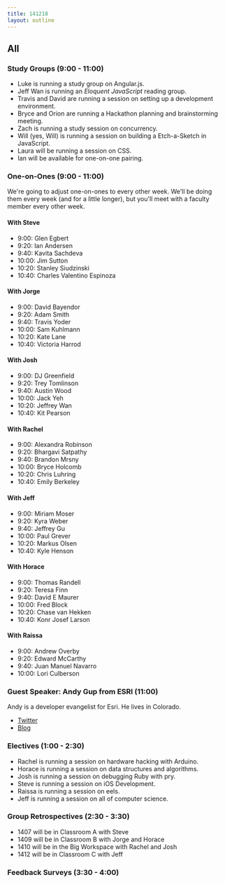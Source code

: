 ```yaml
---
title: 141218
layout: outline
---
```


## All

### Study Groups (9:00 - 11:00)

* Luke is running a study group on Angular.js.
* Jeff Wan is running an _Eloquent JavaScript_ reading group.
* Travis and David are running a session on setting up a development environment.
* Bryce and Orion are running a Hackathon planning and brainstorming meeting.
* Zach is running a study session on concurrency.
* Will (yes, Will) is running a session on building a Etch-a-Sketch in JavaScript.
* Laura will be running a session on CSS.
* Ian will be available for one-on-one pairing.

### One-on-Ones (9:00 - 11:00)

We're going to adjust one-on-ones to every other week. We'll be doing them every week (and for a little longer), but you'll meet with a faculty member every other week.

#### With Steve

* 9:00:  Glen Egbert
* 9:20:  Ian Andersen
* 9:40:  Kavita Sachdeva
* 10:00: Jim Sutton
* 10:20: Stanley Siudzinski
* 10:40: Charles Valentino Espinoza

#### With Jorge

* 9:00:  David Bayendor
* 9:20:  Adam Smith
* 9:40:  Travis Yoder
* 10:00: Sam Kuhlmann
* 10:20: Kate Lane
* 10:40: Victoria Harrod

#### With Josh

* 9:00:  DJ Greenfield
* 9:20:  Trey Tomlinson
* 9:40:  Austin Wood
* 10:00: Jack Yeh
* 10:20: Jeffrey Wan
* 10:40: Kit Pearson

#### With Rachel

* 9:00:  Alexandra Robinson
* 9:20:  Bhargavi Satpathy
* 9:40:  Brandon Mrsny
* 10:00: Bryce Holcomb
* 10:20: Chris Luhring
* 10:40: Emily Berkeley

#### With Jeff

* 9:00:  Miriam Moser
* 9:20:  Kyra Weber
* 9:40:  Jeffrey Gu
* 10:00: Paul Grever
* 10:20: Markus Olsen
* 10:40: Kyle Henson

#### With Horace

* 9:00:  Thomas Randell
* 9:20:  Teresa Finn
* 9:40:  David E Maurer
* 10:00: Fred Block
* 10:20: Chase van Hekken
* 10:40: Konr Josef Larson

#### With Raissa

* 9:00:  Andrew Overby
* 9:20:  Edward McCarthy
* 9:40:  Juan Manuel Navarro
* 10:00: Lori Culberson

### Guest Speaker: Andy Gup from ESRI (11:00)

Andy is a developer evangelist for Esri. He lives in Colorado.

* [Twitter](https://twitter.com/agup)
* [Blog](http://www.andygup.net)

### Electives (1:00 - 2:30)

* Rachel is running a session on hardware hacking with Arduino.
* Horace is running a session on data structures and algorithms.
* Josh is running a session on debugging Ruby with pry.
* Steve is running a session on iOS Development.
* Raissa is running a session on eels.
* Jeff is running a session on all of computer science.

### Group Retrospectives (2:30 - 3:30)

* 1407 will be in Classroom A with Steve
* 1409 will be in Classroom B with Jorge and Horace
* 1410 will be in the Big Workspace with Rachel and Josh
* 1412 will be in Classroom C with Jeff

### Feedback Surveys (3:30 - 4:00)